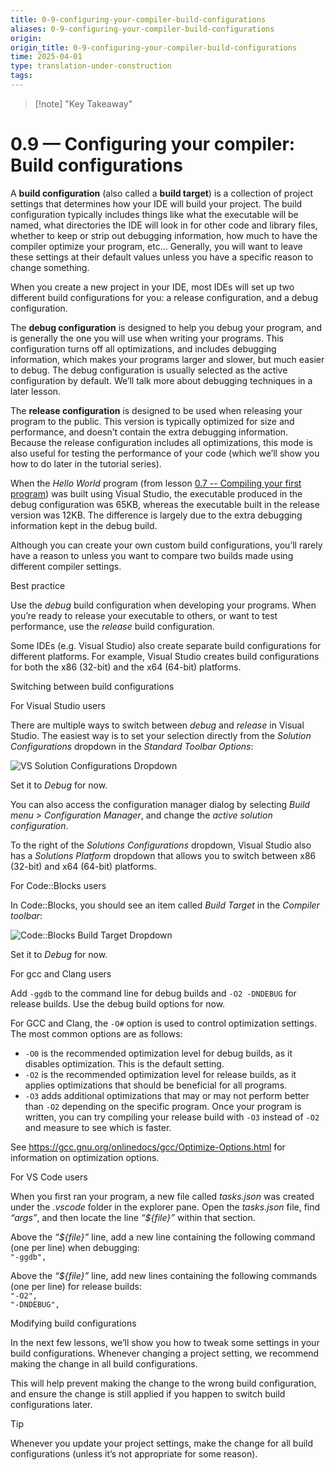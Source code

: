 ```yaml
---
title: 0-9-configuring-your-compiler-build-configurations
aliases: 0-9-configuring-your-compiler-build-configurations
origin: 
origin_title: 0-9-configuring-your-compiler-build-configurations
time: 2025-04-01 
type: translation-under-construction
tags:
---
```


> [!note] "Key Takeaway"

# 0.9 — Configuring your compiler: Build configurations

A **build configuration** (also called a **build target**) is a collection of project settings that determines how your IDE will build your project. The build configuration typically includes things like what the executable will be named, what directories the IDE will look in for other code and library files, whether to keep or strip out debugging information, how much to have the compiler optimize your program, etc… Generally, you will want to leave these settings at their default values unless you have a specific reason to change something.

When you create a new project in your IDE, most IDEs will set up two different build configurations for you: a release configuration, and a debug configuration.

The **debug configuration** is designed to help you debug your program, and is generally the one you will use when writing your programs. This configuration turns off all optimizations, and includes debugging information, which makes your programs larger and slower, but much easier to debug. The debug configuration is usually selected as the active configuration by default. We’ll talk more about debugging techniques in a later lesson.

The **release configuration** is designed to be used when releasing your program to the public. This version is typically optimized for size and performance, and doesn’t contain the extra debugging information. Because the release configuration includes all optimizations, this mode is also useful for testing the performance of your code (which we’ll show you how to do later in the tutorial series).

When the *Hello World* program (from lesson [0.7 -- Compiling your first program](https://www.learncpp.com/cpp-tutorial/compiling-your-first-program/)) was built using Visual Studio, the executable produced in the debug configuration was 65KB, whereas the executable built in the release version was 12KB. The difference is largely due to the extra debugging information kept in the debug build.

Although you can create your own custom build configurations, you’ll rarely have a reason to unless you want to compare two builds made using different compiler settings.

Best practice

Use the *debug* build configuration when developing your programs. When you’re ready to release your executable to others, or want to test performance, use the *release* build configuration.

Some IDEs (e.g. Visual Studio) also create separate build configurations for different platforms. For example, Visual Studio creates build configurations for both the x86 (32-bit) and the x64 (64-bit) platforms.

Switching between build configurations

For Visual Studio users

There are multiple ways to switch between *debug* and *release* in Visual Studio. The easiest way is to set your selection directly from the *Solution Configurations* dropdown in the *Standard Toolbar Options*:

![VS Solution Configurations Dropdown](https://www.learncpp.com/images/CppTutorial/Chapter0/VS-BuildTarget-min.png)

Set it to *Debug* for now.

You can also access the configuration manager dialog by selecting *Build menu > Configuration Manager*, and change the *active solution configuration*.

To the right of the *Solutions Configurations* dropdown, Visual Studio also has a *Solutions Platform* dropdown that allows you to switch between x86 (32-bit) and x64 (64-bit) platforms.

For Code::Blocks users

In Code::Blocks, you should see an item called *Build Target* in the *Compiler toolbar*:

![Code::Blocks Build Target Dropdown](https://www.learncpp.com/images/CppTutorial/Chapter0/CB-BuildTarget-min.png)

Set it to *Debug* for now.

For gcc and Clang users

Add `-ggdb` to the command line for debug builds and `-O2 -DNDEBUG` for release builds. Use the debug build options for now.

For GCC and Clang, the `-O#` option is used to control optimization settings. The most common options are as follows:

- `-O0` is the recommended optimization level for debug builds, as it disables optimization. This is the default setting.
- `-O2` is the recommended optimization level for release builds, as it applies optimizations that should be beneficial for all programs.
- `-O3` adds additional optimizations that may or may not perform better than `-O2` depending on the specific program. Once your program is written, you can try compiling your release build with `-O3` instead of `-O2` and measure to see which is faster.

See <https://gcc.gnu.org/onlinedocs/gcc/Optimize-Options.html> for information on optimization options.

For VS Code users

When you first ran your program, a new file called *tasks.json* was created under the *.vscode* folder in the explorer pane. Open the *tasks.json* file, find *“args”*, and then locate the line *“${file}”* within that section.

Above the *“${file}”* line, add a new line containing the following command (one per line) when debugging:\
`"-ggdb",`

Above the *“${file}”* line, add new lines containing the following commands (one per line) for release builds:\
`"-O2",`\
`"-DNDEBUG",`

Modifying build configurations

In the next few lessons, we’ll show you how to tweak some settings in your build configurations. Whenever changing a project setting, we recommend making the change in all build configurations.

This will help prevent making the change to the wrong build configuration, and ensure the change is still applied if you happen to switch build configurations later.

Tip

Whenever you update your project settings, make the change for all build configurations (unless it’s not appropriate for some reason).
